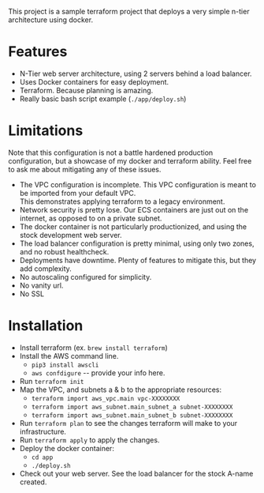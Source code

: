 This project is a sample terraform project that deploys a very simple n-tier architecture using docker.  

# Features

* N-Tier web server architecture, using 2 servers behind a load balancer.
* Uses Docker containers for easy deployment.
* Terraform.  Because planning is amazing.
* Really basic bash script example (`./app/deploy.sh`) 

# Limitations

 Note that this configuration is not a battle hardened 
production configuration, but a showcase of my docker and terraform ability.  Feel free to ask me about
mitigating any of these issues.

* The VPC configuration is incomplete.  This VPC configuration is meant to be imported from your default VPC.  
This demonstrates applying terraform to a legacy environment.
* Network security is pretty lose.  Our ECS containers are just out on the internet, as opposed to on a private subnet.
* The docker container is not particularly productionized, and using the stock development web server.
* The load balancer configuration is pretty minimal, using only two zones, and no robust healthcheck.
* Deployments have downtime.  Plenty of features to mitigate this, but they add complexity.
* No autoscaling configured for simplicity.
* No vanity url.
* No SSL

# Installation

* Install terraform (ex. `brew install terraform`)
* Install the AWS command line.
  * `pip3 install awscli`
  * `aws confdigure` -- provide your info here.
* Run `terraform init`
* Map the VPC, and subnets a & b to the appropriate resources:
  * `terraform import aws_vpc.main vpc-XXXXXXXX`
  * `terraform import aws_subnet.main_subnet_a subnet-XXXXXXXX`
  * `terraform import aws_subnet.main_subnet_b subnet-XXXXXXXX`
* Run `terraform plan` to see the changes terraform will make to your infrastructure.
* Run `terraform apply` to apply the changes.
* Deploy the docker container:
  * `cd app`
  * `./deploy.sh`
* Check out your web server.  See the load balancer for the stock A-name created.
